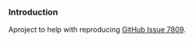 ﻿### Introduction

Aproject to help with reproducing [GitHub Issue 7809](https://github.com/aspnet/Mvc/issues/7809).
